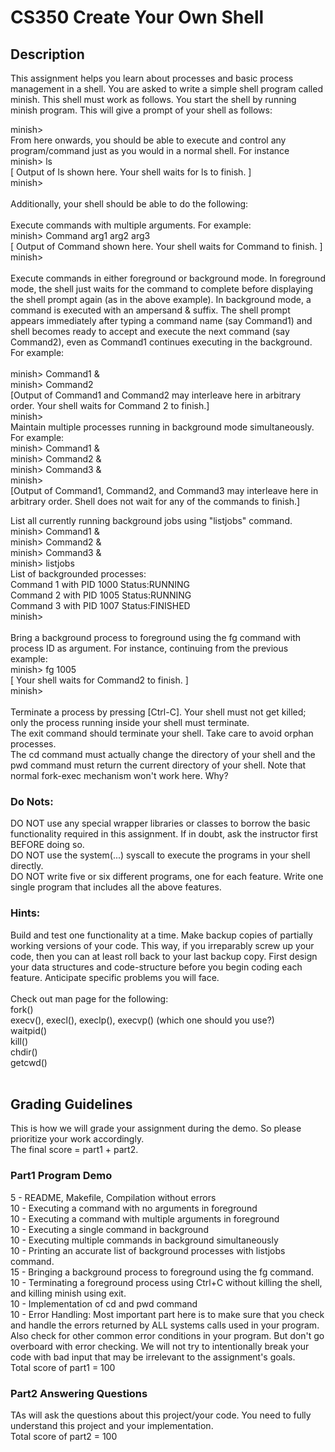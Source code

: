 # CS350 Create Your Own Shell

## Description

This assignment helps you learn about processes and basic process management in a shell. You are asked to write a simple shell program called minish. This shell must work as follows. You start the shell by running minish program. This will give a prompt of your shell as follows:

minish> <br />
From here onwards, you should be able to execute and control any program/command just as you would in a normal shell. For instance<br />
minish> ls <br />
[ Output of ls shown here. Your shell waits for ls to finish. ]<br />
minish> <br />
<br />
Additionally, your shell should be able to do the following:<br />
<br />
Execute commands with multiple arguments. For example:<br />
		minish> Command arg1 arg2 arg3 <br />
		[ Output of Command shown here. Your shell waits for Command to finish. ] <br />
		minish> <br />
		<br />
Execute commands in either foreground or background mode. In foreground mode, the shell just waits for the command to complete before displaying the shell prompt again (as in the above example). In background mode, a command is executed with an ampersand & suffix. The shell prompt appears immediately after typing a command name (say Command1) and shell becomes ready to accept and execute the next command (say Command2), even as Command1 continues executing in the background. For example: <br /> <br />
		minish> Command1 & <br />
		minish> Command2 <br />
		[Output of Command1 and Command2 may interleave here in arbitrary order. Your shell waits for Command 2 to finish.] <br />
		minish> <br />
Maintain multiple processes running in background mode simultaneously. For example: <br />
		minish> Command1 & <br />
		minish> Command2 & <br />
		minish> Command3 & <br />
		minish> <br />
		[Output of Command1, Command2, and Command3 may interleave here in arbitrary order. Shell does not wait for any of the commands to finish.] <br />

List all currently running background jobs using "listjobs" command.<br />
		minish> Command1 & <br />
		minish> Command2 & <br />
		minish> Command3 & <br />
		minish> listjobs <br />
		List of backgrounded processes:  <br />
		Command 1 with PID 1000 Status:RUNNING  <br />
		Command 2 with PID 1005 Status:RUNNING  <br />
		Command 3 with PID 1007 Status:FINISHED  <br />
		minish>  <br />
		 <br />
Bring a background process to foreground using the fg command with process ID as argument. For instance, continuing from the previous example:  <br />
		minish> fg 1005  <br />
		[ Your shell waits for Command2 to finish. ]  <br />
		minish>  <br />
		 <br />
Terminate a process by pressing [Ctrl-C]. Your shell must not get killed; only the process running inside your shell must terminate.  <br />
The exit command should terminate your shell. Take care to avoid orphan processes. <br />
The cd command must actually change the directory of your shell and the pwd command must return the current directory of your shell. Note that normal fork-exec mechanism won't work here. Why?  <br />

### Do Nots:

DO NOT use any special wrapper libraries or classes to borrow the basic functionality required in this assignment. If in doubt, ask the instructor first BEFORE doing so.  <br />
DO NOT use the system(...) syscall to execute the programs in your shell directly.  <br />
DO NOT write five or six different programs, one for each feature. Write one single program that includes all the above features. <br />
### Hints:

Build and test one functionality at a time.
Make backup copies of partially working versions of your code. This way, if you irreparably screw up your code, then you can at least roll back to your last backup copy.
First design your data structures and code-structure before you begin coding each feature. Anticipate specific problems you will face.  <br />
 <br />
Check out man page for the following:  <br />
fork()  <br />
execv(), execl(), execlp(), execvp() (which one should you use?)  <br />
waitpid()  <br />
kill() <br />
chdir()  <br />
getcwd()  <br />
 <br />
## Grading Guidelines

This is how we will grade your assignment during the demo. So please prioritize your work accordingly.
 <br />
The final score = part1 + part2.
 <br />
### Part1 Program Demo

5 - README, Makefile, Compilation without errors  <br />
10 - Executing a command with no arguments in foreground  <br />
10 - Executing a command with multiple arguments in foreground  <br />
10 - Executing a single command in background  <br />
10 - Executing multiple commands in background simultaneously  <br />
10 - Printing an accurate list of background processes with listjobs command.  <br />
15 - Bringing a background process to foreground using the fg command.  <br />
10 - Terminating a foreground process using Ctrl+C without killing the shell, and killing minish using exit.  <br />
10 - Implementation of cd and pwd command  <br />
10 - Error Handling: Most important part here is to make sure that you check and handle the errors returned by ALL systems calls used in your program. Also check for other common error conditions in your program. But don't go overboard with error checking. We will not try to intentionally break your code with bad input that may be irrelevant to the assignment's goals.
 <br />
Total score of part1 = 100

### Part2 Answering Questions

TAs will ask the questions about this project/your code. You need to fully understand this project and your implementation.  <br />
Total score of part2 = 100
